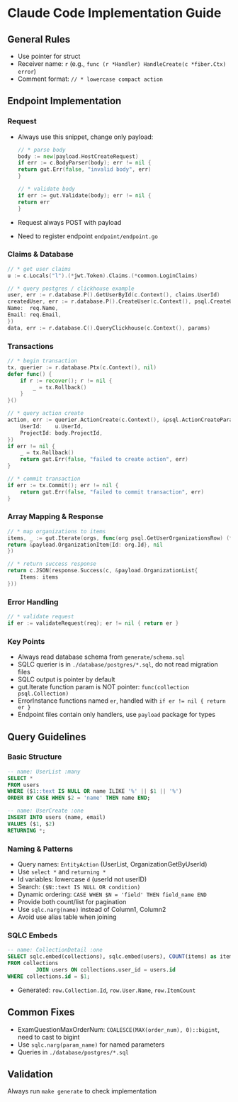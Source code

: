 # Claude Code Implementation Guide

## General Rules

- Use pointer for struct
- Receiver name: `r` (e.g., `func (r *Handler) HandleCreate(c *fiber.Ctx) error`)
- Comment format: `// * lowercase compact action`

## Endpoint Implementation

### Request

- Always use this snippet, change only payload:
    ```go
    // * parse body
    body := new(payload.HostCreateRequest)
    if err := c.BodyParser(body); err != nil {
    return gut.Err(false, "invalid body", err)
    }
    
    // * validate body
    if err := gut.Validate(body); err != nil {
    return err
    }
    ```

- Request always POST with payload
- Need to register endpoint `endpoint/endpoint.go`

### Claims & Database

```go
// * get user claims
u := c.Locals("l").(*jwt.Token).Claims.(*common.LoginClaims)

// * query postgres / clickhouse example
user, err := r.database.P().GetUserById(c.Context(), claims.UserId)
createdUser, err := r.database.P().CreateUser(c.Context(), psql.CreateUserParams{
Name:  req.Name,
Email: req.Email,
})
data, err := r.database.C().QueryClickhouse(c.Context(), params)
```

### Transactions

```go
// * begin transaction
tx, querier := r.database.Ptx(c.Context(), nil)
defer func() {
    if r := recover(); r != nil {
        _ = tx.Rollback()
    }
}()

// * query action create
action, err := querier.ActionCreate(c.Context(), &psql.ActionCreateParams{
    UserId:    u.UserId,
    ProjectId: body.ProjectId,
})
if err != nil {
    _ = tx.Rollback()
    return gut.Err(false, "failed to create action", err)
}

// * commit transaction
if err := tx.Commit(); err != nil {
    return gut.Err(false, "failed to commit transaction", err)
}
```

### Array Mapping & Response

```go
// * map organizations to items
items, _ := gut.Iterate(orgs, func(org psql.GetUserOrganizationsRow) (*payload.OrganizationItem, *gut.ErrorInstance) {
return &payload.OrganizationItem{Id: org.Id}, nil
})

// * return success response
return c.JSON(response.Success(c, &payload.OrganizationList{
	Items: items
}))
```

### Error Handling

```go
// * validate request
if er := validateRequest(req); er != nil { return er }
```

### Key Points

- Always read database schema from `generate/schema.sql`
- SQLC querier is in `./database/postgres/*.sql`, do not read migration files
- SQLC output is pointer by default
- gut.Iterate function param is NOT pointer: `func(collection psql.Collection)`
- ErrorInstance functions named `er`, handled with `if er != nil { return er }`
- Endpoint files contain only handlers, use `payload` package for types

## Query Guidelines

### Basic Structure

```sql
-- name: UserList :many
SELECT *
FROM users
WHERE ($1::text IS NULL OR name ILIKE '%' || $1 || '%')
ORDER BY CASE WHEN $2 = 'name' THEN name END;

-- name: UserCreate :one
INSERT INTO users (name, email)
VALUES ($1, $2)
RETURNING *;
```

### Naming & Patterns

- Query names: `EntityAction` (UserList, OrganizationGetByUserId)
- Use `select *` and `returning *`
- Id variables: lowercase `d` (userId not userID)
- Search: `($N::text IS NULL OR condition)`
- Dynamic ordering: `CASE WHEN $N = 'field' THEN field_name END`
- Provide both count/list for pagination
- Use `sqlc.narg(name)` instead of Column1, Column2
- Avoid use alias table when joining

### SQLC Embeds

```sql
-- name: CollectionDetail :one
SELECT sqlc.embed(collections), sqlc.embed(users), COUNT(items) as item_count
FROM collections
         JOIN users ON collections.user_id = users.id
WHERE collections.id = $1;
```

- Generated: `row.Collection.Id`, `row.User.Name`, `row.ItemCount`

## Common Fixes

- ExamQuestionMaxOrderNum: `COALESCE(MAX(order_num), 0)::bigint`, need to cast to bigint
- Use `sqlc.narg(param_name)` for named parameters
- Queries in `./database/postgres/*.sql`

## Validation

Always run `make generate` to check implementation
